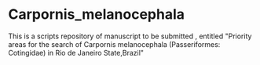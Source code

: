 # Carpornis_melanocephala
This is a scripts repository of manuscript to be submitted
, entitled "Priority areas for the search of Carpornis melanocephala (Passeriformes: Cotingidae) in Rio de Janeiro State,Brazil"
